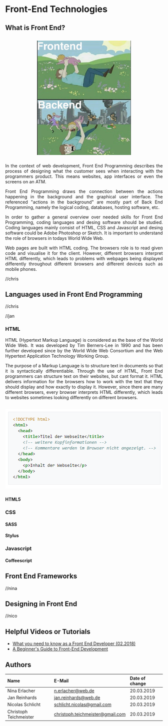 # Front-End Technologies

## What is Front End?
<h2 align="center">
  <p>
    <img alt="Front End vs Back End" src="data/FE vs BE.jpeg" width="300" />
  </p>
</h2>
<div align="justify">
In the context of web development, Front End Programming describes the process of designing what the customer sees when interacting with the programmers product. This means websites, app interfaces or even the screens on an ATM.

Front End Programming draws the connection between the actions happening in the background and the graphical user interface. The referenced "actions in the background" are mostly part of Back End Programming, namely the logical coding, databases, hosting software, etc.

In order to gather a general overview over needed skills for Front End Programming, coding languages and desing software should be studied. Coding languages mainly consist of HTML, CSS and Javascript and desing software could be Adobe Photoshop or Sketch.
It is important to understand the role of browsers in todays World Wide Web.

Web pages are built with HTML coding. The browsers role is to read given code and visualise it for the client. However, different browsers interpret HTML differently, which leads to problems with webpages being displayed differently throughout different browsers and different devices such as mobile phones.
</div>

//chris

## Languages used in Front End Programming
//chris

//jan

### HTML
<div align="justify">
HTML (Hypertext Markup Language) is considered as the base of the World Wide Web. It was developed by Tim Berners-Lee in 1990 and has been further developed since by the World WIde Web Consortium and the Web Hypertext Application Technology Working Group.


The purpose of a Markup Language is to structure text in documents so that it is syntactically differentiable.
Through the use of HTML, Front End programmers can structure text on their websites, but cant format it. HTML delivers information for the browsers how to work with the text that they should display and how exactly to display it. However, since there are many different browsers, every browser interprets HTML differently, which leads to websites sometimes looking differently on different browsers.
</div>

<h2 align="center">
  <p>
    <img alt="HTML structure" src="data/HTML Struktur.png" width="800" />
  </p>
</h2>

#### HTML5

### CSS
#### SASS
#### Stylus

### Javascript
#### Coffeescript

## Front End Frameworks
//nina

## Designing in Front End
//nico


## Helpful Videos or Tutorials
- [What you need to know as a Front End Developer (02.2018)](https://www.youtube.com/watch?v=Xd7huBu39qk)
- [A Beginner's Guide to Front-End Development](https://www.upwork.com/hiring/development/beginners-guide-to-front-end-development/)

## Authors

| Name | E-Mail | Date of change |
|:-----|:-------|:---------------|
|Nina Erlacher|n.erlacher@web.de|20.03.2019|
|Jan Reinhards|jan.reinhards@web.de|20.03.2019|
|Nicolas Schlicht|schlicht.nicolas@gmail.com|20.03.2019|
|Christoph Teichmeister|christoph.teichmeister@gmail.com|20.03.2019|

